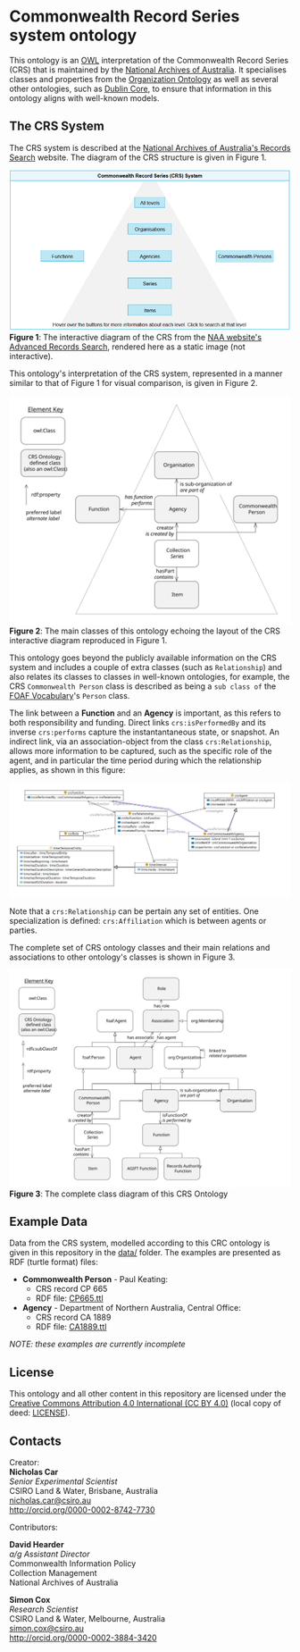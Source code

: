 # Commonwealth Record Series system ontology

This ontology is an [OWL](https://www.w3.org/OWL/) interpretation of the Commonwealth Record Series (CRS) that is maintained by the [National Archives of Australia](http://naa.gov.au). It specialises classes and properties from the [Organization Ontology](https://www.w3.org/TR/vocab-org/) as well as several other ontologies, such as [Dublin Core](http://www.dublincore.org/documents/dcmi-terms/), to ensure that information in this ontology aligns with well-known models.

## The CRS System
The CRS system is described at the [National Archives of Australia's Records Search](https://recordsearch.naa.gov.au/SearchNRetrieve/Interface/SearchScreens/AdvSearchMain.aspx) website. The diagram of the CRS structure is given in Figure 1.

![](images/crs-naa.png)  
**Figure 1**: The interactive diagram of the CRS from the [NAA website's Advanced Records Search](https://recordsearch.naa.gov.au/SearchNRetrieve/Interface/SearchScreens/AdvSearchMain.aspx), rendered here as a static image (not interactive).

This ontology's interpretation of the CRS system, represented in a manner similar to that of Figure 1 for visual comparison, is given in Figure 2.

![](images/crs-pyramid.svg)  
**Figure 2**: The main classes of this ontology echoing the layout of the CRS interactive diagram reproduced in Figure 1.

This ontology goes beyond the publicly available information on the CRS system and includes a couple of extra classes (such as `Relationship`) and also relates its classes to classes in well-known ontologies, for example, the CRS `Commonwealth Person` class is described as being a `sub class of` the [FOAF Vocabulary](http://xmlns.com/foaf/spec/)'s `Person` class.

The link between a **Function** and an **Agency** is important, as this refers to both responsibility and funding. 
Direct links `crs:isPerformedBy` and its inverse `crs:performs` capture the instantantaneous state, or snapshot. 
An indirect link, via an association-object from the class `crs:Relationship`, allows more information to be captured, such as the specific role of the agent, and in particular the time period during which the relationship applies, as shown in this figure:

![](images/relationship.png)

Note that a `crs:Relationship` can be pertain any set of entities. 
One specialization is defined: `crs:Affiliation` which is between agents or parties. 

The complete set of CRS ontology classes and their main relations and associations to other ontology's classes is shown in Figure 3.

![](images/crs.svg)  
**Figure 3**: The complete class diagram of this CRS Ontology


## Example Data
Data from the CRS system, modelled according to this CRC ontology is given in this repository in the [data/](data/) folder. The examples are presented as RDF (turtle format) files:

* **Commonwealth Person** - Paul Keating:
  * CRS record CP 665
  * RDF file: [CP665.ttl](data/CP665.ttl)
* **Agency** - Department of Northern Australia, Central Office:
  * CRS record CA 1889
  * RDF file: [CA1889.ttl](data/CA1889.ttl)

*NOTE: these examples are currently incomplete*

## License
This ontology and all other content in this repository are licensed under the [Creative Commons Attribution 4.0 International (CC BY 4.0)](https://creativecommons.org/licenses/by/4.0/) (local copy of deed: [LICENSE](LICENSE)).


## Contacts
Creator:  
**Nicholas Car**  
*Senior Experimental Scientist*  
CSIRO Land & Water, Brisbane, Australia    
<nicholas.car@csiro.au>  
<http://orcid.org/0000-0002-8742-7730>  

Contributors:

**David Hearder**  
*a/g Assistant Director*  
Commonwealth Information Policy  
Collection Management  
National Archives of Australia  

**Simon Cox**  
*Research Scientist*  
CSIRO Land & Water, Melbourne, Australia    
<simon.cox@csiro.au>  
<http://orcid.org/0000-0002-3884-3420>  
